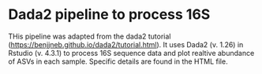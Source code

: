 # Dada2 pipeline to process 16S 
THis pipeline was adapted from the dada2 tutorial (https://benjjneb.github.io/dada2/tutorial.html). It uses Dada2 (v. 1.26) in Rstudio (v. 4.3.1) to process 16S sequence data and plot realtive abundance of ASVs in each sample. 
Specific details are found in the HTML file. 
